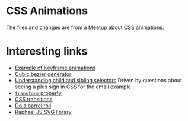 # CSS Animations
The files and changes are from a [Meetup about CSS animations](http://www.meetup.com/create-fresno/events/224900565/).

# Interesting links
* [Example of Keyframe animations](http://neography.com/experiment/circles/solarsystem/)
* [Cubic bezier generator](http://cubic-bezier.com/#.17,.67,.83,.67)
* [Understanding child and sibling selectors](https://css-tricks.com/child-and-sibling-selectors/) Driven by questions about seeing a plus sign in CSS for the email example
* [`transform` property](https://developer.mozilla.org/en-US/docs/Web/CSS/transform)
* [CSS transitions](https://developer.mozilla.org/en-US/docs/Web/CSS/CSS_Transitions/Using_CSS_transitions)
* [Do a barrel roll](https://www.google.com/#q=do+a+barrel+roll)
* [Raphael JS SVG library](http://raphaeljs.com)
